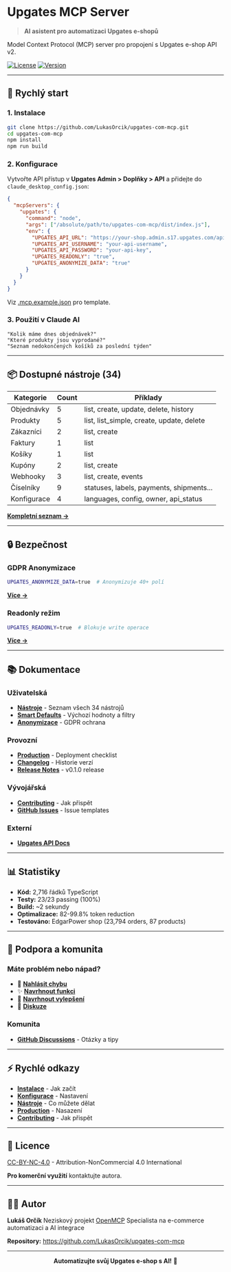 # Upgates MCP Server

> **AI asistent pro automatizaci Upgates e-shopů**

Model Context Protocol (MCP) server pro propojení s Upgates e-shop API v2.

[![License](https://img.shields.io/badge/License-CC--BY--NC--4.0-blue.svg)](LICENSE)
[![Version](https://img.shields.io/badge/version-0.1.0-blue.svg)](CHANGELOG.md)

---

## 🚀 Rychlý start

### 1. Instalace

```bash
git clone https://github.com/LukasOrcik/upgates-com-mcp.git
cd upgates-com-mcp
npm install
npm run build
```

### 2. Konfigurace

Vytvořte API přístup v **Upgates Admin > Doplňky > API** a přidejte do `claude_desktop_config.json`:

```json
{
  "mcpServers": {
    "upgates": {
      "command": "node",
      "args": ["/absolute/path/to/upgates-com-mcp/dist/index.js"],
      "env": {
        "UPGATES_API_URL": "https://your-shop.admin.s17.upgates.com/api/v2",
        "UPGATES_API_USERNAME": "your-api-username",
        "UPGATES_API_PASSWORD": "your-api-key",
        "UPGATES_READONLY": "true",
        "UPGATES_ANONYMIZE_DATA": "true"
      }
    }
  }
}
```

Viz [.mcp.example.json](.mcp.example.json) pro template.

### 3. Použití v Claude AI

```
"Kolik máme dnes objednávek?"
"Které produkty jsou vyprodané?"
"Seznam nedokončených košíků za poslední týden"
```

---

## 📦 Dostupné nástroje (34)

| Kategorie | Count | Příklady |
|-----------|-------|----------|
| Objednávky | 5 | list, create, update, delete, history |
| Produkty | 5 | list, list_simple, create, update, delete |
| Zákazníci | 2 | list, create |
| Faktury | 1 | list |
| Košíky | 1 | list |
| Kupóny | 2 | list, create |
| Webhooky | 3 | list, create, events |
| Číselníky | 9 | statuses, labels, payments, shipments... |
| Konfigurace | 4 | languages, config, owner, api_status |

**[Kompletní seznam →](docs/tools.md)**

---

## 🔒 Bezpečnost

### GDPR Anonymizace
```bash
UPGATES_ANONYMIZE_DATA=true  # Anonymizuje 40+ polí
```
**[Více →](docs/anonymization.md)**

### Readonly režim
```bash
UPGATES_READONLY=true  # Blokuje write operace
```
**[Více →](docs/readonly.md)**

---

## 📚 Dokumentace

### Uživatelská
- **[Nástroje](docs/tools.md)** - Seznam všech 34 nástrojů
- **[Smart Defaults](docs/defaults.md)** - Výchozí hodnoty a filtry
- **[Anonymizace](docs/anonymization.md)** - GDPR ochrana

### Provozní
- **[Production](PRODUCTION.md)** - Deployment checklist
- **[Changelog](CHANGELOG.md)** - Historie verzí
- **[Release Notes](RELEASE.md)** - v0.1.0 release

### Vývojářská
- **[Contributing](CONTRIBUTING.md)** - Jak přispět
- **[GitHub Issues](.github/README.md)** - Issue templates

### Externí
- **[Upgates API Docs](https://upgatesapiv2.docs.apiary.io/)**

---

## 📊 Statistiky

- **Kód:** 2,716 řádků TypeScript
- **Testy:** 23/23 passing (100%)
- **Build:** ~2 sekundy
- **Optimalizace:** 82-99.8% token reduction
- **Testováno:** EdgarPower shop (23,794 orders, 87 products)

---

## 🤝 Podpora a komunita

### Máte problém nebo nápad?

- 🐛 **[Nahlásit chybu](https://github.com/LukasOrcik/upgates-com-mcp/issues/new?template=bug_report.yml)**
- ✨ **[Navrhnout funkci](https://github.com/LukasOrcik/upgates-com-mcp/issues/new?template=feature_request.yml)**
- 🚀 **[Navrhnout vylepšení](https://github.com/LukasOrcik/upgates-com-mcp/issues/new?template=improvement.yml)**
- 💬 **[Diskuze](https://github.com/LukasOrcik/upgates-com-mcp/discussions)**

### Komunita

- **[GitHub Discussions](https://github.com/LukasOrcik/upgates-com-mcp/discussions)** - Otázky a tipy

---

## ⚡ Rychlé odkazy

- **[Instalace](#-rychlý-start)** - Jak začít
- **[Konfigurace](#2-konfigurace)** - Nastavení
- **[Nástroje](docs/tools.md)** - Co můžete dělat
- **[Production](PRODUCTION.md)** - Nasazení
- **[Contributing](CONTRIBUTING.md)** - Jak přispět

---

## 📄 Licence

[CC-BY-NC-4.0](LICENSE) - Attribution-NonCommercial 4.0 International

**Pro komerční využití** kontaktujte autora.

---

## 👨‍💻 Autor

**Lukáš Orčík**
Neziskový projekt [OpenMCP](https://openmcp.cz)
Specialista na e-commerce automatizaci a AI integrace

**Repository:** https://github.com/LukasOrcik/upgates-com-mcp

---

<p align="center">
  <strong>Automatizujte svůj Upgates e-shop s AI!</strong> 🚀
</p>
